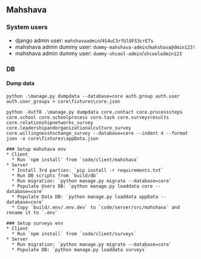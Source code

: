 ## Mahshava

### System users
* django admin user: `mahshavaadmin`/`4S4uC3rfUlOFS3crETs`
* mahshava admin dummy user: `dummy-mahshava-admin`/`mahshava@dmin123!`
* mahshava admin dummy user: `dummy-shcool-admin`/`shcooladmin123`

### DB
#### Dump data
```
python .\manage.py dumpdata --database=core auth.group auth.user auth.user_groups > core\fixtures\core.json

python -Xutf8 .\manage.py dumpdata core.contact core.processsteps core.school core.schoolprocess core.task core.surveysresults core.relationshipnetworks_survey core.leadershipandorganizationalculture_survey core.willingnesstochange_survey --database=core --indent 4 --format json -o core\fixtures\appData.json

### Setup mahshava env
* Client
  * Run `npm install` from `code/client/mahshava`
* Server
  * Install 3rd parties: `pip install -r requirements.txt`
  * Run DB scripts from `build/db`
  * Run migration: `python manage.py migrate --database=core`
  * Populate Users DB: `python manage.py loaddata core --database=core`
  * Populate Data DB: `python manage.py loaddata appData --database=core`
  * Copy `build/.env/.env.dev` to `code/server/src/mahshava` and rename it to `.env`

### Setup surveys env
* Client
  * Run `npm install` from `code/client/surveys`
* Server
  * Run migration: `python manage.py migrate --database=core`
  * Populate DB: `python manage.py loaddata surveys`
